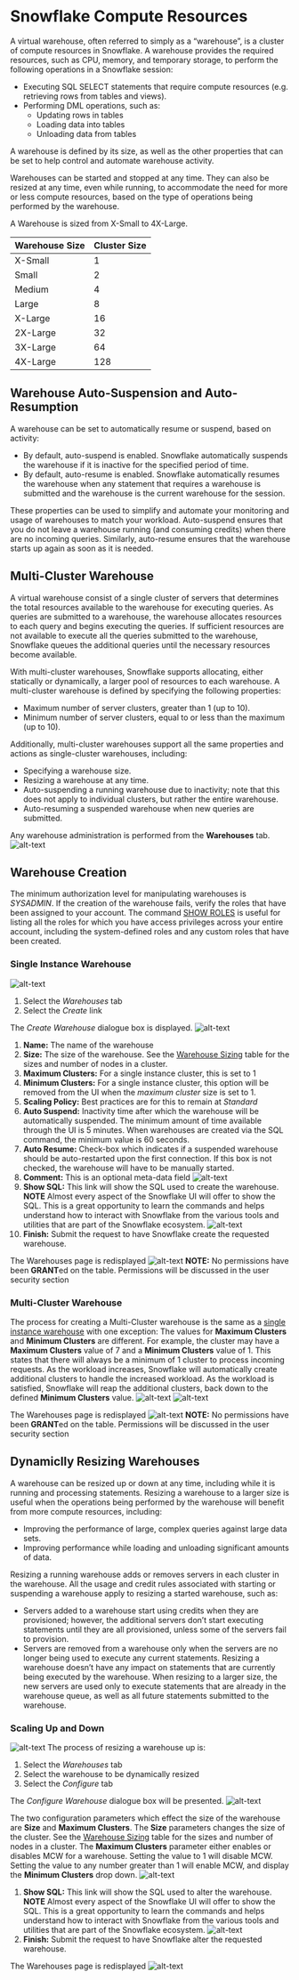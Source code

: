 # Snowflake Compute Resources

A virtual warehouse, often referred to simply as a “warehouse”, is a cluster of compute resources in Snowflake. A warehouse provides the required resources, such as CPU, memory, and temporary storage, to perform the following operations in a Snowflake session:

- Executing SQL SELECT statements that require compute resources (e.g. retrieving rows from tables and views).
- Performing DML operations, such as:
  - Updating rows in tables 
  - Loading data into tables 
  - Unloading data from tables 

A warehouse is defined by its size, as well as the other properties that can be set to help control and automate warehouse activity.

Warehouses can be started and stopped at any time. They can also be resized at any time, even while running, to accommodate the need for more or less compute resources, based on the type of operations being performed by the warehouse.

<a name="warehouse_size"></a>
A Warehouse is sized from X-Small to 4X-Large.

Warehouse Size | Cluster Size 
-------------- | ------------
X-Small        | 1
Small          | 2
Medium          | 4
Large          | 8
X-Large          | 16
2X-Large          | 32
3X-Large          | 64
4X-Large          | 128

## Warehouse Auto-Suspension and Auto-Resumption 

A warehouse can be set to automatically resume or suspend, based on activity:

- By default, auto-suspend is enabled. Snowflake automatically suspends the warehouse if it is inactive for the specified period of time.
- By default, auto-resume is enabled. Snowflake automatically resumes the warehouse when any statement that requires a warehouse is submitted and the warehouse is the current warehouse for the session.

These properties can be used to simplify and automate your monitoring and usage of warehouses to match your workload. Auto-suspend ensures that you do not leave a warehouse running (and consuming credits) when there are no incoming queries. Similarly, auto-resume ensures that the warehouse starts up again as soon as it is needed.

## Multi-Cluster Warehouse

A virtual warehouse consist of a single cluster of servers that determines the total resources available to the warehouse for executing queries. As queries are submitted to a warehouse, the warehouse allocates resources to each query and begins executing the queries. If sufficient resources are not available to execute all the queries submitted to the warehouse, Snowflake queues the additional queries until the necessary resources become available.

With multi-cluster warehouses, Snowflake supports allocating, either statically or dynamically, a larger pool of resources to each warehouse. A multi-cluster warehouse is defined by specifying the following properties:

- Maximum number of server clusters, greater than 1 (up to 10).
- Minimum number of server clusters, equal to or less than the maximum (up to 10).

Additionally, multi-cluster warehouses support all the same properties and actions as single-cluster warehouses, including:

- Specifying a warehouse size.
- Resizing a warehouse at any time.
- Auto-suspending a running warehouse due to inactivity; note that this does not apply to individual clusters, but rather the entire warehouse.
- Auto-resuming a suspended warehouse when new queries are submitted.

Any warehouse administration is performed from the **Warehouses** tab.![alt-text](./images/warehouses/warehouses-tab.png)

## Warehouse Creation

The minimum authorization level for manipulating warehouses is *SYSADMIN*. If the creation of the warehouse fails, verify the roles that have been assigned to your account.  The command [SHOW ROLES](https://docs.snowflake.net/manuals/sql-reference/sql/show-roles.html) is useful for listing all the roles for which you have access privileges across your entire account, including the system-defined roles and any custom roles that have been created.

<a name="single_instance"></a>
### Single Instance Warehouse

![alt-text](./images/warehouses/Create-Warehouses.png)
1.  Select the *Warehouses* tab
2.  Select the *Create* link

The *Create Warehouse* dialogue box is displayed.  ![alt-text](./images/warehouses/Create-Warehouse-Single-Dialogue.png)
1.  **Name:** The name of the warehouse
1.  **Size:** The size of the warehouse.  See the [Warehouse Sizing](#warehouse_size) table for the sizes and number of nodes in a cluster.
1.  **Maximum Clusters:** For a single instance cluster, this is set to 1
1.  **Minimum Clusters:** For a single instance cluster, this option will be removed from the UI when the *maximum cluster* size is set to 1.
1.  **Scaling Policy:** Best practices are for this to remain at *Standard*
1.  **Auto Suspend:** Inactivity time after which the warehouse will be automatically suspended.  The minimum amount of time available through the UI is 5 minutes.  When warehouses are created via the SQL command, the minimum value is 60 seconds.
1.  **Auto Resume:** Check-box which indicates if a suspended warehouse should be auto-restarted upon the first connection.  If this box is not checked, the warehouse will have to be manually started.
1.  **Comment:**  This is an optional meta-data field
![alt-text](./images/warehouses/Create-Warehouse-Single-Dialogue-Filled.png)
1.  **Show SQL:**  This link will show the SQL used to create the warehouse.  **NOTE** Almost every aspect of the Snowflake UI will offer to show the SQL.  This is a great opportunity to learn the commands and helps understand how to interact with Snowflake from the various tools and utilities that are part of the Snowflake ecosystem. ![alt-text](./images/warehouses/Create-Warehouse-Single-Dialogue-Filled-ShowSQL.png)
1.  **Finish:**  Submit the request to have Snowflake create the requested warehouse.

The Warehouses page is redisplayed ![alt-text](./images/warehouses/Warehouse-Created.png)
**NOTE:** No permissions have been **GRANT**ed on the table.  Permissions will be discussed in the user security section

### Multi-Cluster Warehouse

The process for creating a Multi-Cluster warehouse is the same as a [single instance warehouse](#single_instance) with one exception:  The values for **Maximum Clusters** and **Minimum Clusters** are different.  For example, the cluster may have a **Maximum Clusters** value of 7 and a **Minimum Clusters** value of 1.  This states that there will always be a minimum of 1 cluster to process incoming requests.  As the workload increases, Snowflake will automatically create additional clusters to handle the increased workload.  As the workload is satisfied, Snowflake will reap the additional clusters, back down to the defined **Minimum Clusters** value.
![alt-text](./images/warehouses/Create-Warehouse-MCW-DialogueBox-Filled.png)
![alt-text](./images/warehouses/Create-Warehouse-MCW-ShowSQL.png)

The Warehouses page is redisplayed ![alt-text](./images/warehouses/Warehouse-MCW-Created.png)
**NOTE:** No permissions have been **GRANT**ed on the table.  Permissions will be discussed in the user security section

## Dynamiclly Resizing Warehouses

A warehouse can be resized up or down at any time, including while it is running and processing statements.  Resizing a warehouse to a larger size is useful when the operations being performed by the warehouse will benefit from more compute resources, including:

- Improving the performance of large, complex queries against large data sets.
- Improving performance while loading and unloading significant amounts of data.

Resizing a running warehouse adds or removes servers in each cluster in the warehouse. All the usage and credit rules associated with starting or suspending a warehouse apply to resizing a started warehouse, such as:

- Servers added to a warehouse start using credits when they are provisioned; however, the additional servers don’t start executing statements until they are all provisioned, unless some of the servers fail to provision.
- Servers are removed from a warehouse only when the servers are no longer being used to execute any current statements.
Resizing a warehouse doesn’t have any impact on statements that are currently being executed by the warehouse. When resizing to a larger size, the new servers are used only to execute statements that are already in the warehouse queue, as well as all future statements submitted to the warehouse.

### Scaling Up and Down
![alt-text](./images/warehouses/Warehouse-Resize-Up-Steps.png)
The process of resizing a warehouse up is:
1.  Select the *Warehouses* tab
1.  Select the warehouse to be dynamically resized
1.  Select the *Configure* tab

The *Configure Warehouse* dialogue box will be presented.
![alt-text](./images/warehouses/Warehouse-Resize-DialogBox.png)

The two configuration parameters which effect the size of the warehouse are **Size** and **Maximum Clusters**.  The **Size** parameters changes the size of the cluster.  See the [Warehouse Sizing](#warehouse_size) table for the sizes and number of nodes in a cluster.  The **Maximum Clusters** parameter either enables or disables MCW for a warehouse.  Setting the value to 1 will disable MCW.  Setting the value to any number greater than 1 will enable MCW, and display the **Minimum Clusters** drop down.
![alt-text](./images/warehouses/Warehouse-Resize-2XL.png)

1.  **Show SQL:**  This link will show the SQL used to alter the warehouse.  **NOTE** Almost every aspect of the Snowflake UI will offer to show the SQL.  This is a great opportunity to learn the commands and helps understand how to interact with Snowflake from the various tools and utilities that are part of the Snowflake ecosystem. ![alt-text](./images/warehouses/Warehouse-Resize-ShowSQL.png)
  1.  **Finish:**  Submit the request to have Snowflake alter the requested warehouse.

The Warehouses page is redisplayed ![alt-text](./images/warehouses/Warehouse-Resized.png)

